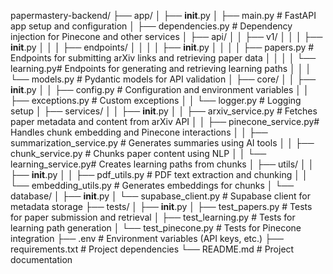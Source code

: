 papermastery-backend/
├── app/
│   ├── __init__.py
│   ├── main.py                # FastAPI app setup and configuration
│   ├── dependencies.py        # Dependency injection for Pinecone and other services
│   ├── api/
│   │   ├── v1/
│   │   │   ├── __init__.py
│   │   │   ├── endpoints/
│   │   │   │   ├── __init__.py
│   │   │   │   ├── papers.py  # Endpoints for submitting arXiv links and retrieving paper data
│   │   │   │   └── learning.py# Endpoints for generating and retrieving learning paths
│   │   │   └── models.py      # Pydantic models for API validation
│   ├── core/
│   │   ├── __init__.py
│   │   ├── config.py          # Configuration and environment variables
│   │   ├── exceptions.py      # Custom exceptions
│   │   └── logger.py          # Logging setup
│   ├── services/
│   │   ├── __init__.py
│   │   ├── arxiv_service.py   # Fetches paper metadata and content from arXiv API
│   │   ├── pinecone_service.py# Handles chunk embedding and Pinecone interactions
│   │   ├── summarization_service.py # Generates summaries using AI tools
│   │   ├── chunk_service.py   # Chunks paper content using NLP
│   │   └── learning_service.py# Creates learning paths from chunks
│   ├── utils/
│   │   ├── __init__.py
│   │   ├── pdf_utils.py       # PDF text extraction and chunking
│   │   └── embedding_utils.py # Generates embeddings for chunks
│   └── database/
│       ├── __init__.py
│       └── supabase_client.py # Supabase client for metadata storage
├── tests/
│   ├── __init__.py
│   ├── test_papers.py         # Tests for paper submission and retrieval
│   ├── test_learning.py       # Tests for learning path generation
│   └── test_pinecone.py       # Tests for Pinecone integration
├── .env                       # Environment variables (API keys, etc.)
├── requirements.txt           # Project dependencies
└── README.md                  # Project documentation